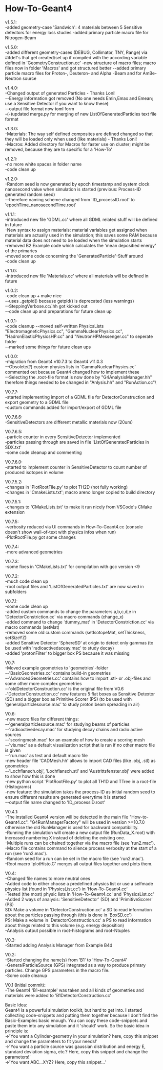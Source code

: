 # How-To-Geant4

v1.5.1:\
-added geometry-case 'Sandwich': 4 materials between 5 Sensitive detectors for energy loss studies
-added primary particle macro file for Nitrogen-Beam

v1.5.0:\
-added different geometry-cases (DEBUG, Collimator, TNY, Range) via #ifdef's that get created/set up if compiled
with the according variable defined in 'GeometryConstruction.cc'
-new structure of macro files; macro files now in folder 'Macros' and got structured better
--added primary particle macro files for Proton-, Deuteron- and Alpha -Beam and for AmBe-Neutron source

v1.4.0:\
-Changed output of generated Particles - Thanks Loni!\
--Energy information got removed (No one needs Emin,Emax and Emean; use a Sensitive Detector if you want to know these)\
--output file format now toml form\
-(-)updated merge.py for merging of new ListOfGeneratedParticles text file format

v1.3.0:\
-Materials: The way self defined composites are defined changed so that they will be loaded only when used (like materials) - Thanks Loni!\
-Macros: Added directory for Macros for faster use on cluster; might be removed, because they are to specific for a 'How-To'

v1.2.1:\
-no more white spaces in folder name\
-code clean up

v1.2.0:\
-Random seed is now generated by epoch timestamp and system clock nanosecond value when simulation is started (previous: Process-ID generated random seed)\
--therefore naming scheme changed from 'ID_processID.root' to 'epochTime_nanosecondTime.root' 

v1.1.1:\
-introduced new file 'GDML.cc' where all GDML related stuff will be defined in future\
-New syntax to assign materials: material variables get assigned when materials are actually used in the simulation; this saves some RAM because material data does not need to be loaded when the simulation starts\
-removed B2 Example code which calculates the 'mean depositied energy' of the primaries\
-moved some code concerning the 'GeneratedParticle'-Stuff around\
-code clean up

v1.1.0:\
-introduced new file 'Materials.cc' where all materials will be defined in future

v1.0.2:\
-code clean up + make nice\
--uses _getpid() because getpid() is deprecated (less warnings)\
--SteppingVerbose.cc/.hh got kicked out\
--code clean up and preparations for future clean up

v1.0.1:\
-code cleanup
--moved self-written PhysicsLists "ElectromagneticPhysics.cc", "GammaNuclearPhysics.cc", "HadronElasticPhysicsHP.cc" and "NeutronHPMessenger.cc" to seperate folder\
--marked some things for future clean ups
 
v1.0.0:\
-migration from Geant4 v10.7.3 to Geant4 v11.0.3\
--Obsolete(?) custom physics lists in 'GammaNuclearPhysics.cc' commented out because Geant4 changed how to implement these\
--Selecting the .root-file format is now done by "G4AnalysisManager.hh" therefore things needed to be changed in "Anlysis.hh" and "RunAction.cc"\

V0.7.7:\
-started implementing import of a GDML file for DetectorConstruction and export geometry to a GDML file\
-custom commands added for import/export of GDML file

V0.7.6.6:\
-SensitiveDetectors are different metallic materials now (20um)

V0.7.6.5:\
-particle counter in every SensitiveDetector implemented\
-particles passing through are saved in file 'ListOfGeneratedParticles in SDX.txt'\
-some code cleanup and commenting 

V0.7.6.0:\
-started to implement counter in SensitiveDetector to count number of produced isotopes in volume

V0.7.5.2:\
-changes in 'PlotRootFile.py' to plot TH2D (not fully working)\
-changes in 'CmakeLists.txt'; macro areno longer copied to build directory

V0.7.5.1:\
-changes to 'CMakeLists.txt' to make it run nicely from VSCode's CMake extension

V0.7.5:\
-verbosity reduced via UI commands in How-To-Geant4.cc (console doesn't show wall-of-text with physics infos when run)\
-PlotRootFile.py got some changes

V0.7.4:\
-more advanced geometries

V0.7.3:\
-some fixes in 'CMakeLists.txt' for compilation with gcc version <9

V0.7.2:\
-much code clean up\
-root output files and 'ListOfGeneratedParticles.txt' are now saved in subfolders

V0.7.1:\
-some code clean up\
-added custom commands to change the parameters a,b,c,d,e in 'DetectorConstriction.cc' via macro commands (change_x)\
-added command to change 'dummy_mat' in 'DetectorConstriction.cc' via macro commands (setMat)\
-removed some old custom commands (setIsotopeMat, setThickness, setSizeYZ)\
-added Sensitive Detector 'SphereSD' at origin to detect only gammas (to be used with 'radioactivedaceay.mac' to study decay)\
-added 'protonFilter' to bigger box PS because it was missing

V0.7:\
-Moved example geometries to 'geometries'-folder\
--'BasicGeometries.cc' contains build-in geometries\
--'AdvancedGeometries.cc' contains how to import .stl- or .obj-files and some other more complex geometries\
--'oldDetectorConstruction.cc' is the original file from V0.6\
-'DetectorConstruction.cc' now features 5 flat boxes as Sensitive Detextor (SD) and a bigger box as Primitive Scorer (PS) (to be used with 'generalparticlesource.mac' to study proton beam spreading in air)

V0.6:\
-new macro files for different things:\
--'generalparticlesource.mac' for studying beams of particles\
--'radioactivedecay.mac' for studying decay chains and radio active sources\
--'scoringmesh.mac' for an example of how to create a scoring mesh\
--'vis.mac' as a default visualization script that is run if no other macro file is given\
--'run.mac' as test and default macro file\
-new header file 'CADMesh.hh' allows to import CAD files (like .obj, .stl) as geometries\
--'Lochflansch.obj', 'Lochflansch.stl' and 'Austrittsfenster.obj' were added to show how this is done\
-new python script 'PlotRootFile.py' to plot all TH1D and TTree in a root-file (Histograms)\
-new feature: the simulation takes the process-ID as initial random seed to ensure different results are generated everytime it is started\
--output file name changed to 'ID_processID.root'

V0.4.1:\
-The installed Geant4 version will be detected in the main file "How-to-Geant4.cc". "G4RunManagerFactory" will be used in version >=10.7.0 otherwise the old RunManager is used for backward compatibility.\
-Running the simulation will create a new output file (RunData_X.root) with increased numbering X instead of deleting the existing one.\
-Multiple runs can be chained together via the macro file (see 'run2.mac').\
-Macro file contains command to silence process verbosity at the start of a run (see 'run2.mac').\
-Random seed for a run can be set in the macro file (see 'run2.mac').\
-Root macro 'plotHisto.C' merges all output files together and plots them.

V0.4:\
-Changed file names to more neutral ones\
-Added code to either choose a predefined physics list or use a selfmade physics list (found in 'PhysicsList.cc') in 'How-To-Geant4.cc'\
-Tested (the most) physic lists in 'How-To-Geant4.cc' and 'PhysicsList.cc'\
-Added 2 ways of analysis: 'SensitiveDetector' (SD) and 'PrimitiveScorer' (PS)\
SD: Make a volume in 'DetectorConstruction.cc' a SD to read information about the particles passing through (this is done in 'BoxSD.cc')\
PS: Make a volume in 'DetectorConstruction.cc' a PS to read information about things related to this volume (e.g. energy deposition)\
-Analysis output possible in root-histograms and root-Ntuples

V0.3:\
-Started adding Analysis Manager from Example B4d

V0.2:\
-Started changing the name(s) from 'B1' to 'How-To-Geant4'\
-GeneralParticleSource (GPS) integrated as a way to produce primary particles. Change GPS parameters in the macro file.\
-Some code cleanup

V0.1 (Initial commit):\
-The Geant4 'B1-example' was taken and all kinds of geometries and materials were added to 'B1DetectorConstruction.cc'

Basic Idea:\
Geant4 is a powerful simulation toolkit, but hard to get into. I started collecting code-snippets and putting them together because I don't find the Basic-Examples basic enough. You can copy these code-snippets and paste them into any simulation and it 'should' work.
So the basic idea in principle is:\
->'You want a Cylinder-geometry in your simulation? here, copy this snippet and change the parameters to fit your needs!'\
->'You want a particle source was gaussian distribution and energy E, standard deviation sigma, etc.? Here, copy this snippet and change the parameters!'\
->'You want ABC...XYZ? Here, copy this snippet...'

